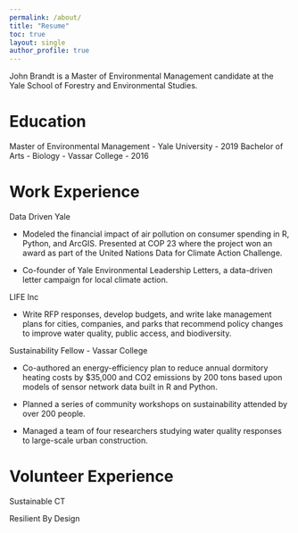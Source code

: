 ```yaml
---
permalink: /about/
title: "Resume"
toc: true
layout: single
author_profile: true
---
```


John Brandt is a Master of Environmental Management candidate at the Yale School of Forestry and Environmental Studies.

# Education

Master of Environmental Management - Yale University - 2019
Bachelor of Arts - Biology - Vassar College - 2016

# Work Experience

Data Driven Yale

* Modeled the financial impact of air pollution on consumer spending in R, Python, and ArcGIS. Presented at COP 23 where the project won an award as part of the United Nations Data for Climate Action Challenge.

* Co-founder of Yale Environmental Leadership Letters, a data-driven letter campaign for local climate action.


LIFE Inc

* Write RFP responses, develop budgets, and write lake management plans for cities, companies, and parks that recommend policy changes to improve water quality, public access, and biodiversity.


Sustainability Fellow - Vassar College

* Co-authored an energy-efficiency plan to reduce annual dormitory heating costs by $35,000 and CO2 emissions by 200 tons based upon models of sensor network data built in R and Python.

* Planned a series of community workshops on sustainability attended by over 200 people.

* Managed a team of four researchers studying water quality responses to large-scale urban construction.



# Volunteer Experience

Sustainable CT

Resilient By Design
